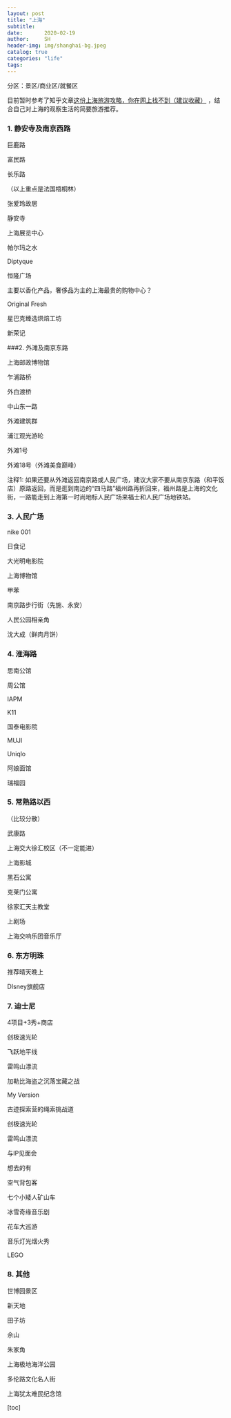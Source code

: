 ```yaml
---
layout: post
title: "上海"
subtitle:   
date:       2020-02-19
author:     SH
header-img: img/shanghai-bg.jpeg
catalog: true
categories: "life"
tags: 
---
```


分区：景区/商业区/就餐区

目前暂时参考了知乎文章[这份上海旅游攻略，你在网上找不到（建议收藏）](https://zhuanlan.zhihu.com/p/29915149) ，结合自己对上海的观察生活的简要旅游推荐。

### 1. 静安寺及南京西路

巨鹿路

富民路

长乐路

（以上重点是法国梧桐林）

张爱玲故居

静安寺

上海展览中心



帕尔玛之水

Diptyque

恒隆广场

主要以香化产品，奢侈品为主的上海最贵的购物中心？



Original Fresh

星巴克臻选烘焙工坊

新荣记



###2. 外滩及南京东路

上海邮政博物馆

乍浦路桥

外白渡桥

中山东一路

外滩建筑群

浦江观光游轮

外滩1号

外滩18号（外滩美食巅峰）



注释1: 如果还要从外滩返回南京路或人民广场，建议大家不要从南京东路（和平饭店）原路返回，而是逛到南边的“四马路”福州路再折回来，福州路是上海的文化街，一路能走到上海第一时尚地标人民广场来福士和人民广场地铁站。



### 3. 人民广场

nike 001

日食记

大光明电影院

上海博物馆

甲苯

南京路步行街（先施、永安）

人民公园相亲角



沈大成（鲜肉月饼）

### 4. 淮海路

思南公馆

周公馆

IAPM

K11

国泰电影院



MUJI

Uniqlo



阿娘面馆

瑞福园



### 5. 常熟路以西

（比较分散）

武康路

上海交大徐汇校区（不一定能进）

上海影城

黑石公寓

克莱门公寓

徐家汇天主教堂

上剧场

上海交响乐团音乐厅





### 6. 东方明珠

推荐晴天晚上

DIsney旗舰店



### 7. 迪士尼

4项目+3秀+商店



创极速光轮

飞跃地平线

雷鸣山漂流

加勒比海盗之沉落宝藏之战



My Version

古迹探索营的绳索挑战道

创极速光轮

雷鸣山漂流

与IP见面会



想去的有

空气背包客

七个小矮人矿山车



冰雪奇缘音乐剧

花车大巡游

音乐灯光烟火秀



LEGO



### 8. 其他

世博园景区

新天地

田子坊

佘山

朱家角

上海极地海洋公园

多伦路文化名人街

上海犹太难民纪念馆



[toc]

